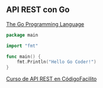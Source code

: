 ## API REST con Go

[The Go Programming Language](https://golang.org/)

```go
package main

import "fmt"

func main() {
	fmt.Println("Hello Go Coder!")
}
```

[Curso de API REST en CódigoFacilito](http://codigofacilito.com/courses/go-rest)
